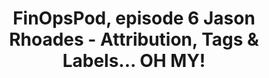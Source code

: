 ---
title: FinOpsPod, episode 6 Jason Rhoades - Attribution, Tags & Labels... OH MY!
description: It's the episode about tags, labels, account structures - how you attribute your cloud usage and spend to information that is important to you! Learn how to start, evolve and mature your attribution strategy with insights from Jason Rhoades, Development Manager at Intuit.
date-added: May 2022
type: Podcast
source: FinOps Foundation
label: 
cloud-provider: 
  - Multi-Cloud
framework-capabilities:
  - Cost Allocation (Metadata & Hierarchy)
link: https://finopspod.captivate.fm/episode/jason-rhoades-attribution-tags-labels-oh-my
permalink: /resources/not-here/
weight: 20
listing: true
---